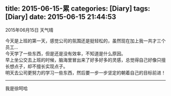 title: 2015-06-15-累
categories: [Diary]
tags: [Diary]
date: 2015-06-15 21:44:53
---
2015年06月15日 天气晴  
<!--more-->
今天是上班的第一天，感觉公司的氛围还是挺轻松的，虽然现在加上我一共才三个员工...  
今天学了一些东西，但是还是没有效率，不知道是什么原因。  
早上坐公交去上班的时候，脑海里冒出来了好多好多的灵感，总觉得自己好像只擅长想点子，却不擅长实现点子。  
明天去公司更努力的学习一些东西，然后要一步一步坚定的朝着自己的目标前进！  
___
我是徐呵哈